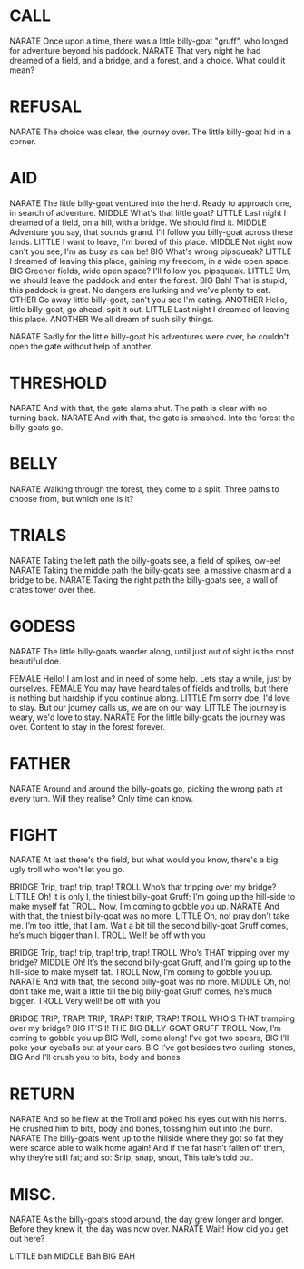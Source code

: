 # CALL

NARATE	Once upon a time, there was a little billy-goat "gruff", who longed for adventure beyond his paddock.
NARATE	That very night he had dreamed of a field, and a bridge, and a forest, and a choice. What could it mean?

# REFUSAL

NARATE	The choice was clear, the journey over. The little billy-goat hid in a corner.

# AID

NARATE	The little billy-goat ventured into the herd. Ready to approach one, in search of adventure.
	MIDDLE	What's that little goat?
		LITTLE	Last night I dreamed of a field, on a hill, with a bridge. We should find it.
			MIDDLE	Adventure you say, that sounds grand. I'll follow you billy-goat across these lands.
		LITTLE	I want to leave, I'm bored of this place.
			MIDDLE	Not right now can't you see, I'm as busy as can be!
	BIG	What's wrong pipsqueak?
		LITTLE	I dreamed of leaving this place, gaining my freedom, in a wide open space.
			BIG	Greener fields, wide open space? I'll follow you pipsqueak.
		LITTLE	Um, we should leave the paddock and enter the forest.
			BIG	Bah! That is stupid, this paddock is great. No dangers are lurking and we've plenty to eat.
	OTHER	Go away little billy-goat, can't you see I'm eating.
	ANOTHER	Hello, little billy-goat, go ahead, spit it out.
		LITTLE	Last night I dreamed of leaving this place.
			ANOTHER	We all dream of such silly things.

NARATE	Sadly for the little billy-goat his adventures were over, he couldn't open the gate without help of another.

# THRESHOLD

NARATE	And with that, the gate slams shut. The path is clear with no turning back.
NARATE	And with that, the gate is smashed. Into the forest the billy-goats go.

# BELLY

NARATE	Walking through the forest, they come to a split. Three paths to choose from, but which one is it?

# TRIALS

NARATE	Taking the left path the billy-goats see, a field of spikes, ow-ee!
NARATE	Taking the middle path the billy-goats see, a massive chasm and a bridge to be.
NARATE	Taking the right path the billy-goats see, a wall of crates tower over thee.

# GODESS

NARATE	The little billy-goats wander along, until just out of sight is the most beautiful doe.

FEMALE	Hello! I am lost and in need of some help. Lets stay a while, just by ourselves.
FEMALE	You may have heard tales of fields and trolls, but there is nothing but hardship if you continue along.
	LITTLE	I'm sorry doe, I'd love to stay. But our journey calls us, we are on our way.
	LITTLE	The journey is weary, we'd love to stay.
		NARATE	For the little billy-goats the journey was over. Content to stay in the forest forever.

# FATHER

NARATE	Around and around the billy-goats go, picking the wrong path at every turn. Will they realise? Only time can know.

# FIGHT

NARATE	At last there's the field, but what would you know, there's a big ugly troll who won't let you go.

BRIDGE	Trip, trap! trip, trap!
TROLL	Who’s that tripping over my bridge?
	LITTLE	Oh! it is only I, the tiniest billy-goat Gruff; I’m going up the hill-side to make myself fat
		TROLL	Now, I’m coming to gobble you up.
		NARATE	And with that, the tiniest billy-goat was no more.
	LITTLE	Oh, no! pray don’t take me. I’m too little, that I am. Wait a bit till the second billy-goat Gruff comes, he’s much bigger than I.
		TROLL	Well! be off with you

BRIDGE	Trip, trap! trip, trap! trip, trap!
TROLL	Who’s THAT tripping over my bridge?
	MIDDLE	Oh! It’s the second billy-goat Gruff, and I’m going up to the hill-side to make myself fat.
		TROLL	Now, I’m coming to gobble you up.
		NARATE	And with that, the second billy-goat was no more.
	MIDDLE	Oh, no! don’t take me, wait a little till the big billy-goat Gruff comes, he’s much bigger.
		TROLL	Very well! be off with you

BRIDGE	TRIP, TRAP! TRIP, TRAP! TRIP, TRAP!
TROLL	WHO’S THAT tramping over my bridge?
	BIG	IT’S I! THE BIG BILLY-GOAT GRUFF
	TROLL	Now, I’m coming to gobble you up
		BIG	Well, come along! I’ve got two spears,
		BIG	I’ll poke your eyeballs out at your ears.
		BIG	I’ve got besides two curling-stones,
		BIG	And I’ll crush you to bits, body and bones.

# RETURN

NARATE	And so he flew at the Troll and poked his eyes out with his horns. He crushed him to bits, body and bones, tossing him out into the burn.
NARATE	The billy-goats went up to the hillside where they got so fat they were scarce able to walk home again! And if the fat hasn’t fallen off them, why they’re still fat; and so: Snip, snap, snout, This tale’s told out.

# MISC.

NARATE	As the billy-goats stood around, the day grew longer and longer. Before they knew it, the day was now over.
NARATE	Wait! How did you get out here?

LITTLE	bah
MIDDLE	Bah
BIG	BAH